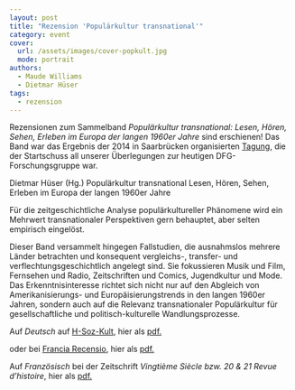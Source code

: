 ```yaml
---
layout: post
title: "Rezension 'Populärkultur transnational'"
category: event
cover:
  url: /assets/images/cover-popkult.jpg
  mode: portrait
authors:
  - Maude Williams
  - Dietmar Hüser
tags:
  - rezension
---
```

Rezensionen zum Sammelband *Populärkultur transnational: Lesen, Hören, Sehen, Erleben im Europa der langen 1960er Jahre* sind erschienen! Das Band war das Ergebnis der 2014 in Saarbrücken organisierten [Tagung](../../../../assets/pdf/tagungsbericht.pdf), die der Startschuss all unserer  Überlegungen zur heutigen DFG-Forschungsgruppe war.

<!-- more -->

Dietmar Hüser (Hg.)
Populärkultur transnational
Lesen, Hören, Sehen, Erleben im Europa der langen 1960er Jahre

Für die zeitgeschichtliche Analyse populärkultureller Phänomene wird ein Mehrwert transnationaler Perspektiven gern behauptet, aber selten empirisch eingelöst.

Dieser Band versammelt hingegen Fallstudien, die ausnahmslos mehrere Länder betrachten und konsequent vergleichs-, transfer- und verflechtungsgeschichtlich angelegt sind. Sie fokussieren Musik und Film, Fernsehen und Radio, Zeitschriften und Comics, Jugendkultur und Mode. Das Erkenntnisinteresse richtet sich nicht nur auf den Abgleich von Amerikanisierungs- und Europäisierungstrends in den langen 1960er Jahren, sondern auch auf die Relevanz transnationaler Populärkultur für gesellschaftliche und politisch-kulturelle Wandlungsprozesse.

Auf *Deutsch* auf [H-Soz-Kult](https://www.hsozkult.de/publicationreview/id/rezbuecher-24696), hier als [pdf.](../../../../assets/pdf/Popkult-Hsozkult.pdf)

oder bei [Francia Recensio](https://journals.ub.uni-heidelberg.de/index.php/frrec/article/view/57517/49166), hier als [pdf.](../../../../assets/pdf/Francia.pdf)

Auf *Französisch* bei der Zeitschrift *Vingtième Siècle bzw. 20 & 21 Revue d’histoire*, hier als [pdf.](../../../../assets/pdf/Paulmaurice.pdf)
